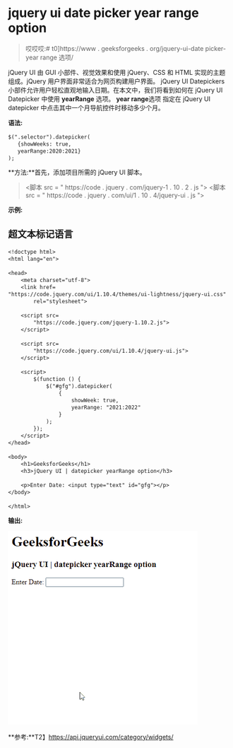 # jquery ui date picker year range option

> 哎哎哎:# t0]https://www . geeksforgeeks . org/jquery-ui-date picker-year range 选项/

jQuery UI 由 GUI 小部件、视觉效果和使用 jQuery、CSS 和 HTML 实现的主题组成。jQuery 用户界面非常适合为网页构建用户界面。 jQuery UI Datepickers 小部件允许用户轻松直观地输入日期。在本文中，我们将看到如何在 jQuery UI Datepicker 中使用 **yearRange** 选项。 **year range**选项  指定在 jQuery UI datepicker 中点击其中一个月导航控件时移动多少个月。

**语法:**

```
$(".selector").datepicker(
   {showWeeks: true,
   yearRange:2020:2021}
);
```

**方法:**首先，添加项目所需的 jQuery UI 脚本。

> <link href="“https://code.jquery.com/ui/1.10.4/themes/ui-lightness/jquery-ui.css”" rel="“stylesheet”">
> <脚本 src = " https://code . jquery . com/jquery-1 . 10 . 2 . js "></脚本>
> <脚本 src = " https://code . jquery . com/ui/1 . 10 . 4/jquery-ui . js "></脚本>

**示例:**

## 超文本标记语言

```
<!doctype html>
<html lang="en">

<head>
    <meta charset="utf-8">
    <link href=
"https://code.jquery.com/ui/1.10.4/themes/ui-lightness/jquery-ui.css"
        rel="stylesheet">

    <script src=
        "https://code.jquery.com/jquery-1.10.2.js">
    </script>

    <script src=
        "https://code.jquery.com/ui/1.10.4/jquery-ui.js">
    </script>

    <script>
        $(function () {
            $("#gfg").datepicker(
                {
                    showWeek: true,
                    yearRange: "2021:2022"
                }
            );
        });
    </script>
</head>

<body>
    <h1>GeeksforGeeks</h1>
    <h3>jQuery UI | datepicker yearRange option</h3>

    <p>Enter Date: <input type="text" id="gfg"></p>
</body>

</html>
```

**输出:**

![](img/a9b2c2f68c88f8b1fc4dc7ad4be22264.png)

**参考:**T2】https://api.jqueryui.com/category/widgets/
